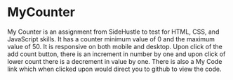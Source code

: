 # MyCounter

My Counter is an assignment from SideHustle to test for HTML, CSS, and JavaScript skills. It has a counter minimum value of 0 and the maximum value of 50.
It is responsive on both mobile and desktop.
Upon click of the add count button, there is an increment in number by one and upon click of lower count there is a decrement in value by one.
There is also a My Code link which when clicked upon would direct you to github to view the code.
